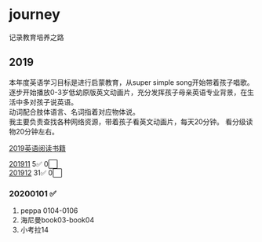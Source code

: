# journey
记录教育培养之路
## 2019
本年度英语学习目标是进行启蒙教育，从super simple song开始带着孩子唱歌。  
逐步开始播放0-3岁低幼原版英文动画片，充分发挥孩子母亲英语专业背景，在生活中多对孩子说英语。  
动词配合肢体语言、名词指着对应物体说。  
我主要负责查找各种网络资源，带着孩子看英文动画片，每天20分钟。
看分级读物20分钟左右。  


[2019英语阅读书籍](book/2019/english/list.md)   

[201911](book/2019/201911/record.md)  5:white_check_mark: 0:white_large_square:  
[201912](book/2019/201912/record.md)  31:white_check_mark: 0:white_large_square:  


### 20200101  :white_check_mark:
1. peppa 0104-0106
2. 海尼曼book03-book04
3. 小考拉14